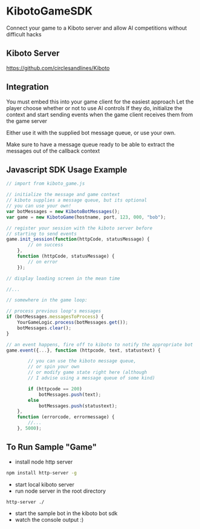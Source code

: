# KibotoGameSDK

Connect your game to a Kiboto server and allow AI competitions without difficult hacks

## Kiboto Server

https://github.com/circlesandlines/Kiboto

## Integration

You must embed this into your game client for the easiest approach
Let the player choose whether or not to use AI controls
If they do, initialize the context and start sending events
when the game client receives them from the game server

Either use it with the supplied bot message queue,
or use your own.

Make sure to have a message queue ready to be able to
extract the messages out of the callback context

## Javascript SDK Usage Example

```javascript
// import from kiboto_game.js

// initialize the message and game context
// kiboto supplies a message queue, but its optional
// you can use your own!
var botMessages = new KibotoBotMessages();
var game = new KibotoGame(hostname, port, 123, 000, "bob");

// register your session with the kiboto server before
// starting to send events
game.init_session(function(httpCode, statusMessage) {
		// on success
	},
	function (httpCode, statusMessage) {
		// on error
	});

// display loading screen in the mean time

//...

// somewhere in the game loop:

// process previous loop's messages
if (botMessages.messagesToProcess) {
	YourGameLogic.process(botMessages.get());
	botMessages.clear();
}

// an event happens, fire off to kiboto to notify the appropriate bot
game.event({...}, function (httpcode, text, statustext) {

		// you can use the kiboto message queue,
		// or spin your own
		// or modify game state right here (although
		// I advise using a message queue of some kind)

		if (httpcode == 200)
			botMessages.push(text);
		else
			botMessages.push(statustext);
	},
	function (errorcode, errormessage) {
		//...
	}, 5000);
```

## To Run Sample "Game"

- install node http server
```bash
npm install http-server -g
```
- start local kiboto server
- run node server in the root directory
```bash
http-server ./
```
- start the sample bot in the kiboto bot sdk
- watch the console output :)
